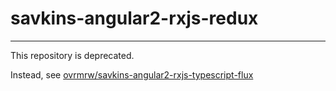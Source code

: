 # savkins-angular2-rxjs-redux

---

This repository is deprecated.

Instead, see [ovrmrw/savkins-angular2-rxjs-typescript-flux](https://github.com/ovrmrw/savkins-angular2-rxjs-typescript-flux)
